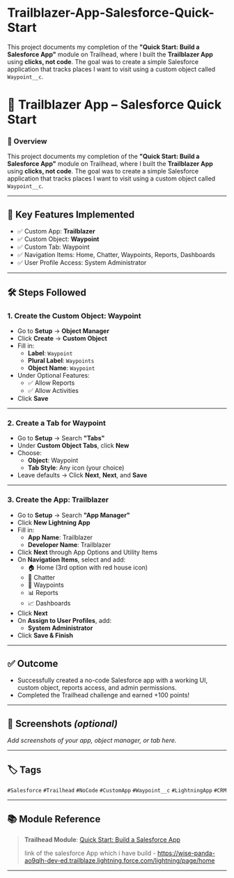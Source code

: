 # Trailblazer-App-Salesforce-Quick-Start
This project documents my completion of the **"Quick Start: Build a Salesforce App"** module on Trailhead, where I built the **Trailblazer App** using **clicks, not code**. The goal was to create a simple Salesforce application that tracks places I want to visit using a custom object called `Waypoint__c`.

# 🧭 Trailblazer App – Salesforce Quick Start

### 📌 Overview
This project documents my completion of the **"Quick Start: Build a Salesforce App"** module on Trailhead, where I built the **Trailblazer App** using **clicks, not code**. The goal was to create a simple Salesforce application that tracks places I want to visit using a custom object called `Waypoint__c`.

---

## 🚀 Key Features Implemented

- ✅ Custom App: **Trailblazer**
- ✅ Custom Object: **Waypoint**
- ✅ Custom Tab: Waypoint
- ✅ Navigation Items: Home, Chatter, Waypoints, Reports, Dashboards
- ✅ User Profile Access: System Administrator

---

## 🛠️ Steps Followed

### 1. **Create the Custom Object: Waypoint**
- Go to **Setup** → **Object Manager**
- Click **Create** → **Custom Object**
- Fill in:
  - **Label**: `Waypoint`
  - **Plural Label**: `Waypoints`
  - **Object Name**: `Waypoint`
- Under Optional Features:
  - ✅ Allow Reports
  - ✅ Allow Activities
- Click **Save**

---

### 2. **Create a Tab for Waypoint**
- Go to **Setup** → Search **"Tabs"**
- Under **Custom Object Tabs**, click **New**
- Choose:
  - **Object**: Waypoint
  - **Tab Style**: Any icon (your choice)
- Leave defaults → Click **Next**, **Next**, and **Save**

---

### 3. **Create the App: Trailblazer**
- Go to **Setup** → Search **"App Manager"**
- Click **New Lightning App**
- Fill in:
  - **App Name**: Trailblazer
  - **Developer Name**: Trailblazer
- Click **Next** through App Options and Utility Items
- On **Navigation Items**, select and add:
  - 🏠 Home (3rd option with red house icon)
  - 💬 Chatter
  - 📍 Waypoints
  - 📊 Reports
  - 📈 Dashboards
- Click **Next**
- On **Assign to User Profiles**, add:
  - **System Administrator**
- Click **Save & Finish**

---

## ✅ Outcome

- Successfully created a no-code Salesforce app with a working UI, custom object, reports access, and admin permissions.
- Completed the Trailhead challenge and earned +100 points!

---

## 📸 Screenshots *(optional)*
*Add screenshots of your app, object manager, or tab here.*

---

## 🏷️ Tags
`#Salesforce` `#Trailhead` `#NoCode` `#CustomApp` `#Waypoint__c` `#LightningApp` `#CRM`

---

## 📚 Module Reference

> **Trailhead Module**: [Quick Start: Build a Salesforce App](https://trailhead.salesforce.com/)
>
> link of the salesforce App which i have build - https://wise-panda-ao9qlh-dev-ed.trailblaze.lightning.force.com/lightning/page/home

---

